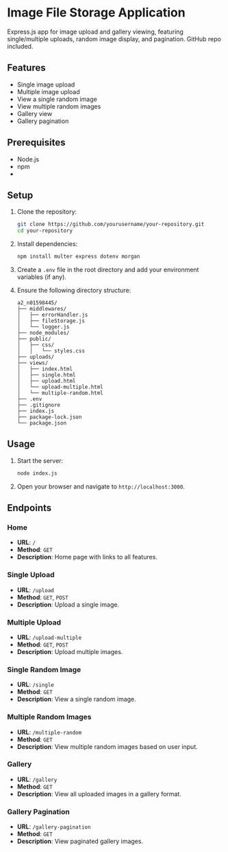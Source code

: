 # Image File Storage Application

Express.js app for image upload and gallery viewing, featuring single/multiple uploads, random image display, and pagination. GitHub repo included.

## Features

- Single image upload
- Multiple image upload
- View a single random image
- View multiple random images
- Gallery view
- Gallery pagination

## Prerequisites

- Node.js
- npm
- 

## Setup

1. Clone the repository:
    ```bash
    git clone https://github.com/yourusername/your-repository.git
    cd your-repository
    ```

2. Install dependencies:
    ```bash
    npm install multer express dotenv morgan
    ```

3. Create a `.env` file in the root directory and add your environment variables (if any).

4. Ensure the following directory structure:
    ```plaintext
    a2_n01598445/
    ├── middlewares/
    │   ├── errorHandler.js
    │   ├── fileStorage.js
    │   └── logger.js
    ├── node_modules/
    ├── public/
    │   ├── css/
    │   │   └── styles.css
    ├── uploads/
    ├── views/
    │   ├── index.html
    │   ├── single.html
    │   ├── upload.html
    │   └── upload-multiple.html
    │   └── multiple-random.html
    ├── .env
    ├── .gitignore
    ├── index.js
    ├── package-lock.json
    └── package.json
    ```

## Usage

1. Start the server:
    ```bash
    node index.js
    ```

2. Open your browser and navigate to `http://localhost:3000`.

## Endpoints

### Home
- **URL**: `/`
- **Method**: `GET`
- **Description**: Home page with links to all features.

### Single Upload
- **URL**: `/upload`
- **Method**: `GET`, `POST`
- **Description**: Upload a single image.

### Multiple Upload
- **URL**: `/upload-multiple`
- **Method**: `GET`, `POST`
- **Description**: Upload multiple images.

### Single Random Image
- **URL**: `/single`
- **Method**: `GET`
- **Description**: View a single random image.

### Multiple Random Images
- **URL**: `/multiple-random`
- **Method**: `GET`
- **Description**: View multiple random images based on user input.

### Gallery
- **URL**: `/gallery`
- **Method**: `GET`
- **Description**: View all uploaded images in a gallery format.

### Gallery Pagination
- **URL**: `/gallery-pagination`
- **Method**: `GET`
- **Description**: View paginated gallery images.



